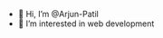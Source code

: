 - 👋 Hi, I’m @Arjun-Patil
- 👀 I’m interested in web development

<!---
Arjun-Patil/Arjun-Patil is a ✨ special ✨ repository because its `README.md` (this file) appears on your GitHub profile.
You can click the Preview link to take a look at your changes.
--->
